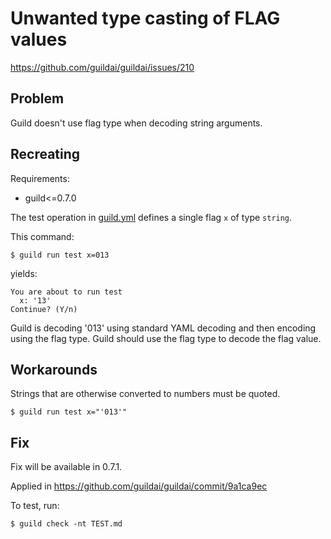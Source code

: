 # Unwanted type casting of FLAG values

https://github.com/guildai/guildai/issues/210

## Problem

Guild doesn't use flag type when decoding string arguments.

## Recreating

Requirements:

- guild<=0.7.0

The test operation in [guild.yml](guild.yml) defines a single flag `x`
of type `string`.

This command:

```
$ guild run test x=013
```

yields:

```
You are about to run test
  x: '13'
Continue? (Y/n)
```

Guild is decoding '013' using standard YAML decoding and then encoding
using the flag type. Guild should use the flag type to decode the flag
value.

## Workarounds

Strings that are otherwise converted to numbers must be quoted.

```
$ guild run test x="'013'"
```

## Fix

Fix will be available in 0.7.1.

Applied in https://github.com/guildai/guildai/commit/9a1ca9ec

To test, run:

```
$ guild check -nt TEST.md
```
